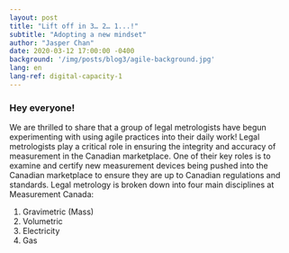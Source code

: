 ```yaml
---
layout: post
title: "Lift off in 3… 2… 1...!"
subtitle: "Adopting a new mindset"
author: "Jasper Chan"
date: 2020-03-12 17:00:00 -0400
background: '/img/posts/blog3/agile-background.jpg'
lang: en
lang-ref: digital-capacity-1
---
```


<h3>Hey everyone!</h3>

<p>We are thrilled to share that a group of legal metrologists have begun experimenting with using agile practices into their daily work! Legal metrologists play a critical role in ensuring the integrity and accuracy of measurement in the Canadian marketplace. One of their key roles is to examine and certify new measurement devices being pushed into the Canadian marketplace to ensure they are up to Canadian regulations and standards. Legal metrology is broken down into four main disciplines at Measurement Canada:</p>

<ol class="pg-list">
  <li>Gravimetric (Mass)</li>
  <li>Volumetric</li>
  <li>Electricity</li>
  <li>Gas</li>
</ol>